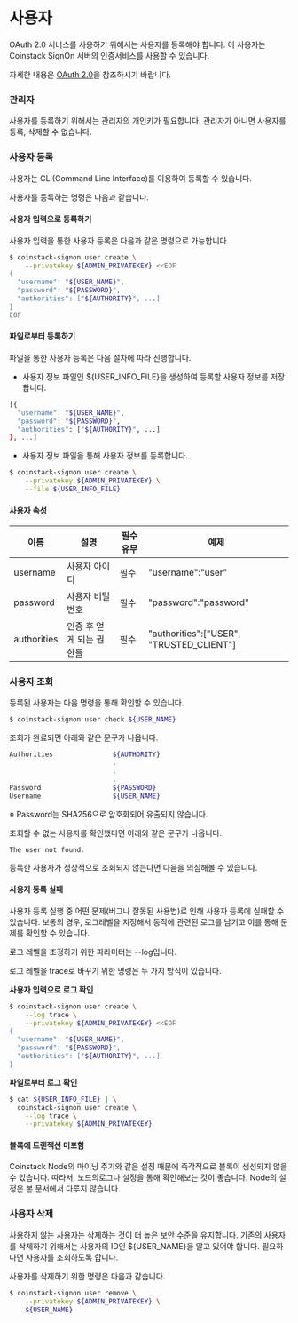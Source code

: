 # 사용자

OAuth 2.0 서비스를 사용하기 위해서는 사용자를 등록해야 합니다. 이 사용자는 Coinstack SignOn 서버의 인증서비스를 사용할 수 있습니다.

자세한 내용은 [OAuth 2.0](../overview/oauth_2.0/)을 참조하시기 바랍니다.

### 관리자

사용자를 등록하기 위해서는 관리자의 개인키가 필요합니다. 관리자가 아니면 사용자를 등록, 삭제할 수 없습니다.

### 사용자 등록

사용자는 CLI\(Command Line Interface\)를 이용하여 등록할 수 있습니다.

사용자를 등록하는 명령은 다음과 같습니다.

#### 사용자 입력으로 등록하기

사용자 입력을 통한 사용자 등록은 다음과 같은 명령으로 가능합니다.

```bash
$ coinstack-signon user create \
    --privatekey ${ADMIN_PRIVATEKEY} <<EOF
{
  "username": "${USER_NAME}",
  "password": "${PASSWORD}",
  "authorities": ["${AUTHORITY}", ...]
}
EOF
```

#### 파일로부터 등록하기

파일을 통한 사용자 등록은 다음 절차에 따라 진행합니다.

* 사용자 정보 파일인 ${USER\_INFO\_FILE}을 생성하여 등록할 사용자 정보를 저장합니다.

```bash
[{
  "username": "${USER_NAME}",
  "password": "${PASSWORD}",
  "authorities": ["${AUTHORITY}", ...]
}, ...]
```

* 사용자 정보 파일을 통해 사용자 정보를 등록합니다.

```bash
$ coinstack-signon user create \
    --privatekey ${ADMIN_PRIVATEKEY} \
    --file ${USER_INFO_FILE}
```

#### 사용자 속성

| 이름 | 설명 | 필수 유무 | 예제 |
| --- | --- | --- | --- |
| username | 사용자 아이디 | 필수 | "username":"user" |
| password | 사용자 비밀번호 | 필수 | "password":"password" |
| authorities | 인증 후 얻게 되는 권한들 | 필수 | "authorities":\["USER", "TRUSTED\_CLIENT"\] |

### 사용자 조회

등록된 사용자는 다음 명령을 통해 확인할 수 있습니다.

```bash
$ coinstack-signon user check ${USER_NAME}
```

조회가 완료되면 아래와 같은 문구가 나옵니다.

```bash
Authorities               ${AUTHORITY}
                          .
                          .
                          .
Password                  ${PASSWORD}
Username                  ${USER_NAME}
```

※ Password는 SHA256으로 암호화되어 유출되지 않습니다.

조회할 수 없는 사용자를 확인했다면 아래와 같은 문구가 나옵니다.

```text
The user not found.
```

등록한 사용자가 정상적으로 조회되지 않는다면 다음을 의심해볼 수 있습니다.

#### 사용자 등록 실패

사용자 등록 실행 중 어떤 문제\(버그나 잘못된 사용법\)로 인해 사용자 등록에 실패할 수 있습니다. 보통의 경우, 로그레벨을 지정해서 동작에 관련된 로그를 남기고 이를 통해 문제를 확인할 수 있습니다.

로그 레벨을 조정하기 위한 파라미터는 --log입니다.

로그 레벨을 trace로 바꾸기 위한 명령은 두 가지 방식이 있습니다.

**사용자 입력으로 로그 확인**

```bash
$ coinstack-signon user create \
    --log trace \
    --privatekey ${ADMIN_PRIVATEKEY} <<EOF
{
  "username": "${USER_NAME}",
  "password": "${PASSWORD}",
  "authorities": ["${AUTHORITY}", ...]
}
```

**파일로부터 로그 확인**

```bash
$ cat ${USER_INFO_FILE} | \
  coinstack-signon user create \
    --log trace \
    --privatekey ${ADMIN_PRIVATEKEY}
```

#### 블록에 트랜잭션 미포함

Coinstack Node의 마이닝 주기와 같은 설정 때문에 즉각적으로 블록이 생성되지 않을 수 있습니다. 따라서, 노드의로그나 설정을 통해 확인해보는 것이 좋습니다. Node의 설정은 본 문서에서 다루지 않습니다.

### 사용자 삭제

사용하지 않는 사용자는 삭제하는 것이 더 높은 보안 수준을 유지합니다. 기존의 사용자를 삭제하기 위해서는 사용자의 ID인 ${USER\_NAME}을 알고 있어야 합니다. 필요하다면 사용자를 조회하도록 합니다.

사용자를 삭제하기 위한 명령은 다음과 같습니다.

```bash
$ coinstack-signon user remove \
    --privatekey ${ADMIN_PRIVATEKEY} \
    ${USER_NAME}
```

